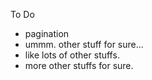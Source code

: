 To Do
- pagination
- ummm. other stuff for sure...
- like lots of other stuffs.
- more other stuffs for sure.
